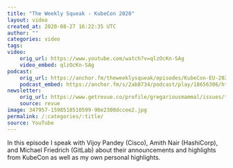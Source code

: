 ```yaml
---
title: "The Weekly Squeak - KubeCon 2020"
layout: video
created_at: 2020-08-27 16:22:35 UTC
author: ""
categories: video
tags: 
video:
    orig_url: https://www.youtube.com/watch?v=qlzOcKn-SAg
    video_embed: qlzOcKn-SAg
podcast:
    orig_url: https://anchor.fm/theweeklysqueak/episodes/KubeCon-EU-2020-einrji
    podcast_embed: https://anchor.fm/s/2ab8734/podcast/play/18656306/https%3A%2F%2Fd3ctxlq1ktw2nl.cloudfront.net%2Fstaging%2F2020-7-27%2F517be1b4-c562-1bac-2fb7-8cdc4035d659.mp3
newsletter:
    orig_url: https://www.getrevue.co/profile/gregariousmammal/issues/the-weekly-squeak-kubecon-2020-272521
    source: revue
image: 347957-1598518510599-90e2300dccee2.jpg
permalink: /:categories/:title/
source: YouTube
---
```

In this episode I speak with Vijoy Pandey (Cisco), Amith Nair (HashiCorp), and Michael Friedrich (GitLab) about their announcements and highlights from KubeCon as well as my own personal highlights.